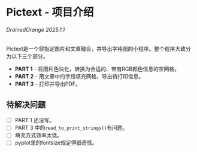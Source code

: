 # Pictext - 项目介绍
###### DrainedOrange 2025.1.1
Pictext是一个将指定图片和文章融合，并导出字格图的小程序。整个程序大致分为以下三个部分。
* **PART 1** - 将图片色块化，转换为合适的、带有RGB颜色信息的空网格。
* **PART 2** - 用文章中的字段填充网格，导出待打印信息。
* **PART 3** - 打印并导出PDF。

## 待解决问题
- [ ] PART 1 还没写。
- [ ] PART 3 中的`read_to_print_strings()`有问题。
- [ ] 填充方式效率太低。
- [ ] pyplot里的fontsize规定得很奇怪。